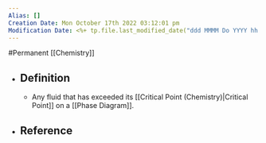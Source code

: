```yaml
---
Alias: []
Creation Date: Mon October 17th 2022 03:12:01 pm 
Modification Date: <%+ tp.file.last_modified_date("ddd MMMM Do YYYY hh:mm:ss a") %>
---
```

#Permanent [[Chemistry]]

- ## Definition
	- Any fluid that has exceeded its [[Critical Point (Chemistry)|Critical Point]] on a [[Phase Diagram]].
- ## Reference